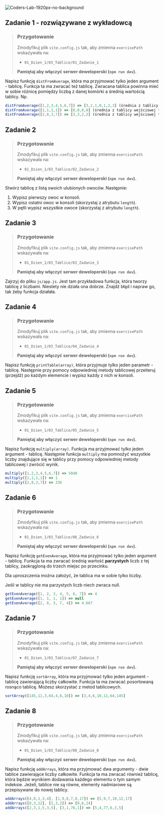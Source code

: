 ![Coders-Lab-1920px-no-background](https://user-images.githubusercontent.com/30623667/104709394-2cabee80-571f-11eb-9518-ea6a794e558e.png)


## Zadanie 1 - rozwiązywane z wykładowcą

> ### Przygotowanie
>
> Zmodyfikuj plik `vite.config.js` tak, aby zmienna `exercisePath` wskazywała na:
>
> - `01_Dzien_1/03_Tablice/01_Zadanie_1`
>
> **Pamiętaj aby włączyć serwer deweloperski (`npm run dev`).**

Napisz funkcję `distFromAverage`, która ma przyjmować tylko jeden argument - tablicę. Funkcja ta ma zwracać też tablicę. Zwracana tablica powinna mieć w sobie różnicę pomiędzy liczbą z danej komórki a średnią wartością tablicy. Np.

```JavaScript
distFromAverage([1,2,3,4,5,6,7]) => [3,2,1,0,1,2,3] (średnia z tablicy wejściowej to 4)
distFromAverage([1,1,1,1]) => [0,0,0,0] (średnia z tablicy wejściowej to 1)
distFromAverage([2,8,3,7]) => [3,3,2,2] (średnia z tablicy wejściowej to 5)
```


## Zadanie 2

> ### Przygotowanie
>
> Zmodyfikuj plik `vite.config.js` tak, aby zmienna `exercisePath` wskazywała na:
>
> - `01_Dzien_1/03_Tablice/02_Zadanie_2`
>
> **Pamiętaj aby włączyć serwer deweloperski (`npm run dev`).**

Stwórz tablicę z listą swoich ulubionych owoców. Następnie:

1. Wypisz pierwszy owoc w konsoli.
1. Wypisz ostatni owoc w konsoli (skorzystaj z atrybutu `length`).
1. W pętli wypisz wszystkie owoce (skorzystaj z atrybutu `length`).


## Zadanie 3

> ### Przygotowanie
>
> Zmodyfikuj plik `vite.config.js` tak, aby zmienna `exercisePath` wskazywała na:
>
> - `01_Dzien_1/03_Tablice/03_Zadanie_3`
>
> **Pamiętaj aby włączyć serwer deweloperski (`npm run dev`).**

Zajrzyj do pliku `js/app.js`. Jest tam przykładowa funkcja, która tworzy tablicę z liczbami. Niestety nie działa ona dobrze. Znajdź błąd i napraw go, tak żeby funkcja działała.


## Zadanie 4

> ### Przygotowanie
>
> Zmodyfikuj plik `vite.config.js` tak, aby zmienna `exercisePath` wskazywała na:
>
> - `01_Dzien_1/03_Tablice/04_Zadanie_4`
>
> **Pamiętaj aby włączyć serwer deweloperski (`npm run dev`).**

Napisz funkcję `printTable(array)`, która przyjmuje tylko jeden parametr - tablicę. Następnie przy pomocy odpowiedniej metody tablicowej przeiteruj (przejdź) po każdym elemencie i wypisz każdy z nich w konsoli.


## Zadanie 5

> ### Przygotowanie
>
> Zmodyfikuj plik `vite.config.js` tak, aby zmienna `exercisePath` wskazywała na:
>
> - `01_Dzien_1/03_Tablice/05_Zadanie_5`
>
> **Pamiętaj aby włączyć serwer deweloperski (`npm run dev`).**

Napisz funkcję `multiply(array)`. Funkcja ma przyjmować tylko jeden argument - tablicę. Następnie funkcja `multiply` ma pomnożyć wszystkie liczby znajdujące się w tablicy przy pomocy odpowiedniej metody tablicowej i zwrócić wynik.

```JavaScript
multiply([1,2,3,4,5,6,7]) => 5040
multiply([1,1,1,1]) => 1
multiply([2,8,3,7]) => 336
```


## Zadanie 6

> ### Przygotowanie
>
> Zmodyfikuj plik `vite.config.js` tak, aby zmienna `exercisePath` wskazywała na:
>
> - `01_Dzien_1/03_Tablice/06_Zadanie_6`
>
> **Pamiętaj aby włączyć serwer deweloperski (`npm run dev`).**

Napisz funkcję `getEvenAverage`, która ma przyjmować tylko jeden argument - tablicę. Funkcja ta ma zwracać średnią wartość **parzystych** liczb z tej tablicy, zaokrągloną do trzech miejsc po przecinku.

Dla uproszczenia można założyć, że tablica ma w sobie tylko liczby.

Jeśli w tablicy nie ma parzystych liczb niech zwraca null.

```JavaScript
getEvenAverage([1, 2, 3, 4, 5, 6, 7]) => 4
getEvenAverage([1, 1, 1, 1]) => null
getEvenAverage([2, 8, 3, 7, 4]) => 4.667
```


## Zadanie 7

> ### Przygotowanie
>
> Zmodyfikuj plik `vite.config.js` tak, aby zmienna `exercisePath` wskazywała na:
>
> - `01_Dzien_1/03_Tablice/07_Zadanie_7`
>
> **Pamiętaj aby włączyć serwer deweloperski (`npm run dev`).**

Napisz funkcję `sortArray`, która ma przyjmować tylko jeden argument - tablicę zawierającą liczby całkowite. Funkcja ta ma zwracać posortowaną rosnąco tablicę. Możesz skorzystać z metod tablicowych.

```JavaScript
sortArray([145,11,3,64,4,6,10]) => [3,4,6,10,11,64,145]
```


## Zadanie 8

> ### Przygotowanie
>
> Zmodyfikuj plik `vite.config.js` tak, aby zmienna `exercisePath` wskazywała na:
>
> - `01_Dzien_1/03_Tablice/08_Zadanie_8`
>
> **Pamiętaj aby włączyć serwer deweloperski (`npm run dev`).**

Napisz funkcję `addArrays`, która ma przyjmować dwa argumenty - dwie tablice zawierające liczby całkowite. Funkcja ta ma zwracać również tablicę, która będzie wynikiem dodawania każdego elementu o tym samym indeksie. Jeżeli, tablice nie są równe, elementy nadmiarowe są przepisywane do nowej tablicy.

```JavaScript
addArrays([4,0,1,3,4], [1,9,6,7,8,17]) => [5,9,7,10,12,17]
addArrays([8,3,22], [1,3,2]) => [9,6,24]
addArrays([2,3,1,5,3,5], [3,1,76,1]) => [5,4,77,6,3,5]
```
